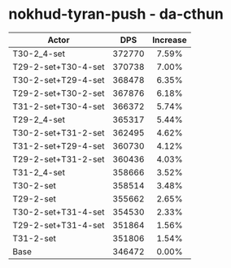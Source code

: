 # nokhud-tyran-push - da-cthun
| Actor | DPS | Increase |
|---|:---:|:---:|
|T30-2_4-set|372770|7.59%|
|T29-2-set+T30-4-set|370738|7.00%|
|T30-2-set+T29-4-set|368478|6.35%|
|T29-2-set+T30-2-set|367876|6.18%|
|T31-2-set+T30-4-set|366372|5.74%|
|T29-2_4-set|365317|5.44%|
|T30-2-set+T31-2-set|362495|4.62%|
|T31-2-set+T29-4-set|360730|4.12%|
|T29-2-set+T31-2-set|360436|4.03%|
|T31-2_4-set|358666|3.52%|
|T30-2-set|358514|3.48%|
|T29-2-set|355662|2.65%|
|T30-2-set+T31-4-set|354530|2.33%|
|T29-2-set+T31-4-set|351864|1.56%|
|T31-2-set|351806|1.54%|
|Base|346472|0.00%|
